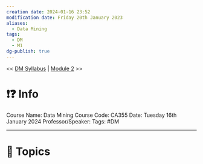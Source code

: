 ```yaml
---
creation date: 2024-01-16 23:52
modification date: Friday 20th January 2023
aliases:
  - Data Mining
tags:
  - DM
  - M1
dg-publish: true
---
```


<< [DM Syllabus](Sem_6/Data_Mining/index.md) | [Module 2](Sem_6/Data_Mining/Notes/Module_2.md) >>

# ❗❓ Info
Course Name: Data Mining
Course Code: CA355
Date: Tuesday 16th January 2024
Professor/Speaker: 
Tags: #DM

---
# 📃 Topics
